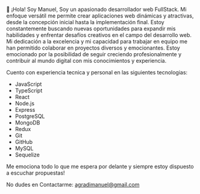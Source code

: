 👋 ¡Hola! Soy Manuel, Soy un apasionado desarrollador web FullStack. Mi enfoque versátil me permite crear aplicaciones web dinámicas y atractivas, desde la concepción inicial hasta la implementación final. Estoy constantemente buscando nuevas oportunidades para expandir mis habilidades y enfrentar desafíos creativos en el campo del desarrollo web. Mi dedicación a la excelencia y mi capacidad para trabajar en equipo me han permitido colaborar en proyectos diversos y emocionantes. Estoy emocionado por la posibilidad de seguir creciendo profesionalmente y contribuir al mundo digital con mis conocimientos y experiencia.

Cuento con experiencia tecnica y personal en las siguientes tecnologias:
<ul>
  <li>JavaScript</li>
  <li>TypeScript</li>
  <li>React</li>
  <li>Node.js</li>
  <li>Express</li>
  <li>PostgreSQL</li>
  <li>MongoDB</li>
  <li>Redux</li>
  <li>Git</li>
  <li>GitHub</li>
  <li>MySQL</li>
  <li>Sequelize</li>
</ul>

Me emociona todo lo que me espera por delante y siempre estoy dispuesto a escuchar propuestas!

No dudes en Contactarme: agradimanuel@gmail.com
